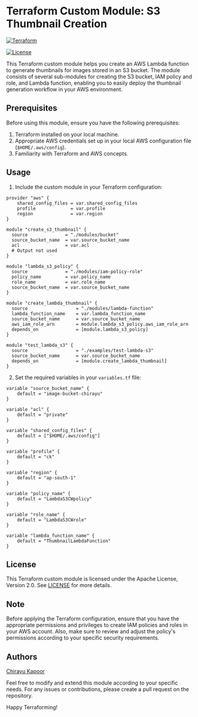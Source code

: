 # Terraform Custom Module: S3 Thumbnail Creation

[![Terraform](https://img.shields.io/badge/terraform-%235835CC.svg?style=for-the-badge&logo=terraform&logoColor=white)](https://registry.terraform.io/modules/chiukapoor/thumbgen/csociety/latest)

[![License](https://img.shields.io/badge/License-Apache_2.0-blue.svg)](https://opensource.org/licenses/Apache-2.0)


This Terraform custom module helps you create an AWS Lambda function to generate thumbnails for images stored in an S3 bucket. The module consists of several sub-modules for creating the S3 bucket, IAM policy and role, and Lambda function, enabling you to easily deploy the thumbnail generation workflow in your AWS environment.

## Prerequisites

Before using this module, ensure you have the following prerequisites:

1. Terraform installed on your local machine.
2. Appropriate AWS credentials set up in your local AWS configuration file (`$HOME/.aws/config`).
3. Familiarity with Terraform and AWS concepts.

## Usage

1. Include the custom module in your Terraform configuration:

```hcl
provider "aws" {
    shared_config_files = var.shared_config_files
    profile             = var.profile
    region              = var.region
}

module "create_s3_thumbnail" {
  source              = "./modules/bucket"
  source_bucket_name  = var.source_bucket_name
  acl                 = var.acl
  # Output not used
}

module "lambda_s3_policy" {
  source              = "./modules/iam-policy-role"
  policy_name         = var.policy_name
  role_name           = var.role_name
  source_bucket_name  = var.source_bucket_name
}

module "create_lambda_thumbnail" {
  source                  = "./modules/lambda-function"
  lambda_function_name    = var.lambda_function_name
  source_bucket_name      = var.source_bucket_name
  aws_iam_role_arn        = module.lambda_s3_policy.aws_iam_role_arn
  depends_on              = [module.lambda_s3_policy]
}

module "test_lambda_s3" {
  source                  = "./examples/test-lambda-s3"
  source_bucket_name      = var.source_bucket_name
  depends_on              = [module.create_lambda_thumbnail]
}
```

2. Set the required variables in your `variables.tf` file:

```hcl
variable "source_bucket_name" {
    default = "image-bucket-chirayu"
}

variable "acl" {
    default = "private"
}

variable "shared_config_files" {
    default = ["$HOME/.aws/config"]
}

variable "profile" {
    default = "ck"
}

variable "region" {
    default = "ap-south-1"
}

variable "policy_name" {
    default = "LambdaS3CWpolicy"
}

variable "role_name" {
    default = "LambdaS3CWrole"
}

variable "lambda_function_name" {
    default = "ThumbnailLambdaFunction"
}
```

## License

This Terraform custom module is licensed under the Apache License, Version 2.0. See [LICENSE](LICENSE) for more details.

## Note

Before applying the Terraform configuration, ensure that you have the appropriate permissions and privileges to create IAM policies and roles in your AWS account. Also, make sure to review and adjust the policy's permissions according to your specific security requirements.

## Authors

[Chirayu Kapoor](https://github.com/chiukapoor/)

Feel free to modify and extend this module according to your specific needs. For any issues or contributions, please create a pull request on the repository.

Happy Terraforming!
